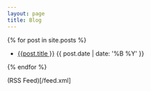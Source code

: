 ```yaml
---
layout: page
title: Blog
---
```


{% for post in site.posts %}
<ul>
    <li><a href="{{ post.url }}"> {{post.title }}</a> {{ post.date | date: '%B %Y' }} </li>
</ul>
{% endfor %}

(RSS Feed)[/feed.xml]